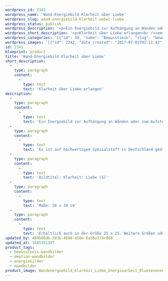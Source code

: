 ```yaml
---
wordpress_id: 2341
wordpress_name: 'Wand-Energiebild Klarheit über Liebe'
wordpress_slug: wand-energiebild-klarheit-ueber-liebe
wordpress_status: publish
wordpress_description: '<p>Ein Energiebild zur Aufhängung an Wänden oder zum Aufstellen im Raum mit einem aktivierbaren Schwingungsfeld zu: Klarheit - Liebe: Gewinnung von Klarheit darüber, was Liebe ist in einzelnen Facetten und in ihrer Gesamtheit.</p><p>Es ist auf hochwertigem Spezialstoff in Deutschland gedruckt und sorgfältig in Handarbeit auf Holzkeilrahmen aufgezogen. Laut Herstellerangaben ist der farbintensive Druck 70 Jahre lichtecht, waschbar und in einem umweltorientierten Verfahren hergestellt. Der Oberstoff ist mit einer Spezialbeschichtung unterfüttert, so dass, bei Aufhängung an der Wand, der rückseitige Holzrahmen auch bei hellen Farben unsichtbar ist.</p><p>Bildtitel: Klarheit: Liebe (S)</p><p>Maße: 20 x 20 cm</p><p>Erhältlich auch in der Größe 25 x 25. Weitere Größen oder andere Seitenverhältnisse, sind bis 200 cm individuell für Sie innerhalb weniger Tage herstellbar. Bitte kontaktieren Sie uns hierfür unter <a href="mailto:info@elvedenverlag.de">info@elvedenverlag.de</a>.</p><p><a href="https://my.feenbaum.de/anwendung-energie-wandbilder/">Anwendungshinweise</a>      <a href="https://my.feenbaum.de/produktinformation-wandbilder/">Produktinformationen</a></p>'
wordpress_short_description: '<p>Klarheit über Liebe erlangen<br /><em>Hinweis: Das Wasserzeichen „Elveden Verlag Energiebild“ wird nicht mit gedruckt</em></p>'
wordpress_categories: '[{"id": 39, "name": "Bewusstsein", "slug": "bewusstsein-wandbilder"}, {"id": 40, "name": "Emotion", "slug": "emotion-wandbilder"}, {"id": 22, "name": "Energiebilder", "slug": "energiebilder"}, {"id": 24, "name": "Wandbilder", "slug": "wandbilder"}]'
wordpress_images: '[{"id": 2342, "date_created": "2017-07-01T02:11:42", "date_created_gmt": "2017-06-30T22:11:42", "date_modified": "2017-07-01T02:11:42", "date_modified_gmt": "2017-06-30T22:11:42", "src": "https://my.feenbaum.de/wp-content/uploads/2017/07/Wandenergiebild_Klarheit_Liebe_Energiearbeit_Bluetenenenergie_800W.jpg", "name": "Wandenergiebild_Klarheit_Liebe_Energiearbeit_Bluetenenenergie_800W", "alt": ""}]'
id: 2341
blueprint: product
title: 'Wand-Energiebild Klarheit über Liebe'
short_description:
  -
    type: paragraph
    content:
      -
        type: text
        text: 'Klarheit über Liebe erlangen'
description:
  -
    type: paragraph
    content:
      -
        type: text
        text: 'Ein Energiebild zur Aufhängung an Wänden oder zum Aufstellen im Raum mit einem aktivierbaren Schwingungsfeld zu: Klarheit - Liebe: Gewinnung von Klarheit darüber, was Liebe ist in einzelnen Facetten und in ihrer Gesamtheit.'
  -
    type: paragraph
    content:
      -
        type: text
        text: 'Es ist auf hochwertigem Spezialstoff in Deutschland gedruckt und sorgfältig in Handarbeit auf Holzkeilrahmen aufgezogen. Laut Herstellerangaben ist der farbintensive Druck 70 Jahre lichtecht, waschbar und in einem umweltorientierten Verfahren hergestellt. Der Oberstoff ist mit einer Spezialbeschichtung unterfüttert, so dass, bei Aufhängung an der Wand, der rückseitige Holzrahmen auch bei hellen Farben unsichtbar ist.'
  -
    type: paragraph
    content:
      -
        type: text
        text: 'Bildtitel: Klarheit: Liebe (S)'
  -
    type: paragraph
    content:
      -
        type: text
        text: 'Maße: 20 x 20 cm'
  -
    type: paragraph
    content:
      -
        type: text
        text: 'Erhältlich auch in der Größe 25 x 25. Weitere Größen oder andere Seitenverhältnisse, sind bis 200 cm individuell für Sie innerhalb weniger Tage herstellbar. Bitte kontaktieren Sie uns hierfür unter info@elvedenverlag.de.'
updated_by: 489b06db-283b-4690-a50e-8a3ba37dc968
updated_at: 1685351307
product_tags:
  - bewusstsein-wandbilder
  - emotion-wandbilder
  - energiebilder
  - wandbilder
product_image: Wandenergiebild_Klarheit_Liebe_Energiearbeit_Bluetenenenergie_800W.jpg
---
```

